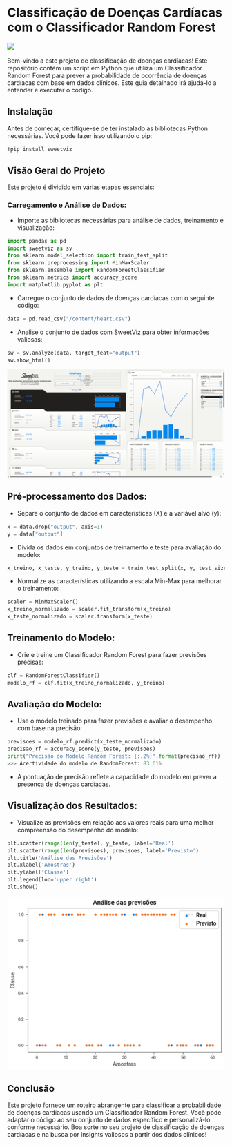 # Classificação de Doenças Cardíacas com o Classificador Random Forest

<img src="https://jaleko-blog-files.s3.amazonaws.com/wp-content/uploads/2020/01/23110233/large-anatomia-do-coracao.png"/>

Bem-vindo a este projeto de classificação de doenças cardíacas! Este repositório contém um script em Python que utiliza um Classificador Random Forest para prever a probabilidade de ocorrência de doenças cardíacas com base em dados clínicos. Este guia detalhado irá ajudá-lo a entender e executar o código.

## Instalação
Antes de começar, certifique-se de ter instalado as bibliotecas Python necessárias. Você pode fazer isso utilizando o pip:
```bash
!pip install sweetviz
```

## Visão Geral do Projeto
Este projeto é dividido em várias etapas essenciais:

### Carregamento e Análise de Dados:

- Importe as bibliotecas necessárias para análise de dados, treinamento e visualização:

``` python
import pandas as pd
import sweetviz as sv
from sklearn.model_selection import train_test_split
from sklearn.preprocessing import MinMaxScaler
from sklearn.ensemble import RandomForestClassifier
from sklearn.metrics import accuracy_score
import matplotlib.pyplot as plt
```

- Carregue o conjunto de dados de doenças cardíacas com o seguinte código:

```python
data = pd.read_csv("/content/heart.csv")
```

- Analise o conjunto de dados com SweetViz para obter informações valiosas:

```python
sw = sv.analyze(data, target_feat="output")
sw.show_html()
```

<img src="dash_heart_dg.png"/>

## Pré-processamento dos Dados:

- Separe o conjunto de dados em características (X) e a variável alvo (y):

```python
x = data.drop("output", axis=1)
y = data["output"]
```

- Divida os dados em conjuntos de treinamento e teste para avaliação do modelo:

```python
x_treino, x_teste, y_treino, y_teste = train_test_split(x, y, test_size=0.2, random_state=42)
```

- Normalize as características utilizando a escala Min-Max para melhorar o treinamento:

```python
scaler = MinMaxScaler()
x_treino_normalizado = scaler.fit_transform(x_treino)
x_teste_normalizado = scaler.transform(x_teste)
```

## Treinamento do Modelo:

- Crie e treine um Classificador Random Forest para fazer previsões precisas:

```python
clf = RandomForestClassifier()
modelo_rf = clf.fit(x_treino_normalizado, y_treino)
```
## Avaliação do Modelo:

- Use o modelo treinado para fazer previsões e avaliar o desempenho com base na precisão:

```python
previsoes = modelo_rf.predict(x_teste_normalizado)
precisao_rf = accuracy_score(y_teste, previsoes)
print("Precisão do Modelo Random Forest: {:.2%}".format(precisao_rf))
>>> Acertividade do modelo de RandomForest: 83.61%
```
- A pontuação de precisão reflete a capacidade do modelo em prever a presença de doenças cardíacas.

## Visualização dos Resultados:

- Visualize as previsões em relação aos valores reais para uma melhor compreensão do desempenho do modelo:

```python
plt.scatter(range(len(y_teste), y_teste, label='Real')
plt.scatter(range(len(previsoes), previsoes, label='Previsto')
plt.title('Análise das Previsões')
plt.xlabel('Amostras')
plt.ylabel('Classe')
plt.legend(loc='upper right')
plt.show()
```

<img src="grafico_coracao.png"/>

## Conclusão
Este projeto fornece um roteiro abrangente para classificar a probabilidade de doenças cardíacas usando um Classificador Random Forest. Você pode adaptar o código ao seu conjunto de dados específico e personalizá-lo conforme necessário. Boa sorte no seu projeto de classificação de doenças cardíacas e na busca por insights valiosos a partir dos dados clínicos!
